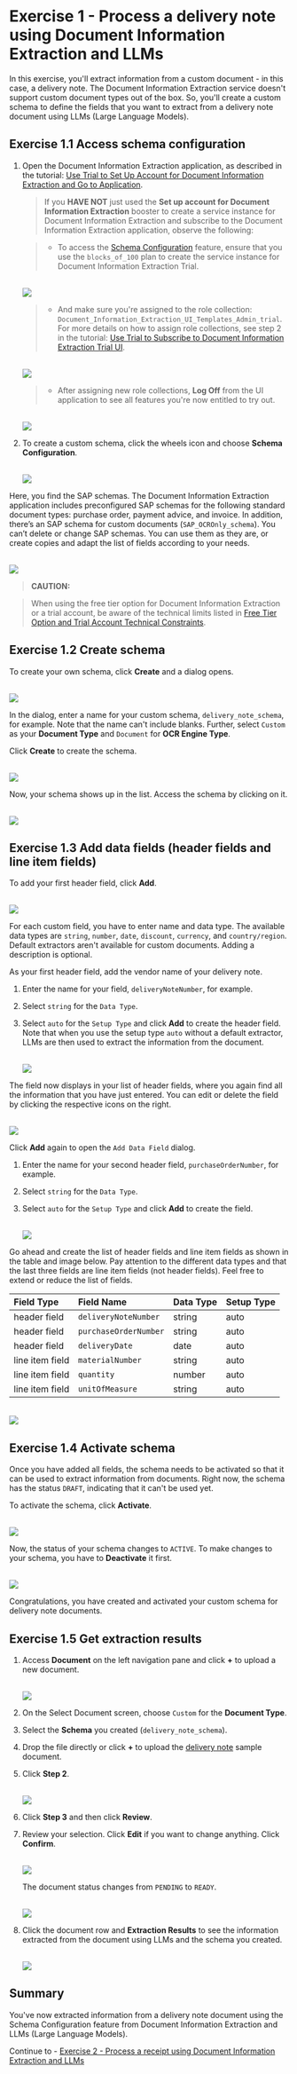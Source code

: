 # Exercise 1 - Process a delivery note using Document Information Extraction and LLMs

In this exercise, you'll extract information from a custom document - in this case, a delivery note. The Document Information Extraction service doesn't support custom document types out of the box. So, you'll create a custom schema to define the fields that you want to extract from a delivery note document using LLMs (Large Language Models).

## Exercise 1.1 Access schema configuration

1. Open the Document Information Extraction application, as described in the tutorial: [Use Trial to Set Up Account for Document Information Extraction and Go to Application](https://developers.sap.com/tutorials/cp-aibus-dox-booster-app.html).


    >If you **HAVE NOT** just used the **Set up account for Document Information Extraction** booster to create a service instance for Document Information Extraction and subscribe to the Document Information Extraction application, observe the following:

    >- To access the [Schema Configuration](https://help.sap.com/viewer/5fa7265b9ff64d73bac7cec61ee55ae6/SHIP/en-US/3c7862e30fc2488ea95f58f1d77e424e.html) feature, ensure that you use the `blocks_of_100` plan to create the service instance for Document Information Extraction Trial.

    <br>![](/exercises/ex1/images/plan.png)


    >- And make sure you're assigned to the role collection: `Document_Information_Extraction_UI_Templates_Admin_trial`. For more details on how to assign role collections, see step 2 in the tutorial: [Use Trial to Subscribe to Document Information Extraction Trial UI](https://developers.sap.com/tutorials/cp-aibus-dox-ui-sub.html).

    <br>![](/exercises/ex1/images/roles.png)


    >- After assigning new role collections, **Log Off** from the UI application to see all features you're now entitled to try out.

    <br>![](/exercises/ex1/images/log-off.png)


2. To create a custom schema, click the wheels icon and choose **Schema Configuration**.

    <br>![](/exercises/ex1/images/access-schema-configuration.png)

Here, you find the SAP schemas. The Document Information Extraction application includes preconfigured SAP schemas for the following standard document types: purchase order, payment advice, and invoice. In addition, there’s an SAP schema for custom documents (`SAP_OCROnly_schema`). You can’t delete or change SAP schemas. You can use them as they are, or create copies and adapt the list of fields according to your needs.

<br>![](/exercises/ex1/images/sap-schemas.png)


>**CAUTION:**

>When using the free tier option for Document Information Extraction or a trial account, be aware of the technical limits listed in [Free Tier Option and Trial Account Technical Constraints](https://help.sap.com/docs/document-information-extraction/document-information-extraction/free-tier-option-and-trial-account-technical-constraints).



## Exercise 1.2 Create schema

To create your own schema, click **Create** and a dialog opens.

<br>![](/exercises/ex1/images/create-schema.png)

In the dialog, enter a name for your custom schema, `delivery_note_schema`, for example. Note that the name can't include blanks. Further, select `Custom` as your **Document Type** and `Document` for **OCR Engine Type**.

Click **Create** to create the schema.

<br>![](/exercises/ex1/images/create-schema-dialog.png)

Now, your schema shows up in the list. Access the schema by clicking on it.

<br>![](/exercises/ex1/images/access-schema.png)



## Exercise 1.3 Add data fields (header fields and line item fields)

To add your first header field, click **Add**.

<br>![](/exercises/ex1/images/add-field.png)

For each custom field, you have to enter name and data type. The available data types are `string`, `number`, `date`, `discount`, `currency`, and `country/region`. Default extractors aren't available for custom documents. Adding a description is optional.

As your first header field, add the vendor name of your delivery note.

1. Enter the name for your field, `deliveryNoteNumber`, for example.

2. Select `string` for the `Data Type`.

3. Select `auto` for the `Setup Type` and click **Add** to create the header field. Note that when you use the setup type `auto` without a default extractor, LLMs are then used to extract the information from the document.

    <br>![](/exercises/ex1/images/add-number.png)

The field now displays in your list of header fields, where you again find all the information that you have just entered. You can edit or delete the field by clicking the respective icons on the right.

<br>![](/exercises/ex1/images/added-number.png)

Click **Add** again to open the `Add Data Field` dialog.

1. Enter the name for your second header field, `purchaseOrderNumber`, for example.

2. Select `string` for the `Data Type`.

3. Select `auto` for the `Setup Type` and click **Add** to create the field.

    <br>![](/exercises/ex1/images/add-ponumber.png)

Go ahead and create the list of header fields and line item fields as shown in the table and image below. Pay attention to the different data types and that the last three fields are line item fields (not header fields). Feel free to extend or reduce the list of fields.

|  Field Type		    |  Field Name             | Data Type     | Setup Type   
|  :------------------- |  :-------------------	  | :----------   | :----------    
|  header field         |  `deliveryNoteNumber`   | string        | auto       
|  header field         |  `purchaseOrderNumber`  | string        | auto
|  header field         |  `deliveryDate`         | date          | auto           
|  line item field      |  `materialNumber`       | string        | auto       
|  line item field      |  `quantity`             | number        | auto       
|  line item field      |  `unitOfMeasure`        | string        | auto               


<br>![](/exercises/ex1/images/all-fields.png)



## Exercise 1.4 Activate schema

Once you have added all fields, the schema needs to be activated so that it can be used to extract information from documents. Right now, the schema has the status `DRAFT`, indicating that it can't be used yet.

To activate the schema, click **Activate**.

<br>![](/exercises/ex1/images/activate.png)

Now, the status of your schema changes to `ACTIVE`. To make changes to your schema, you have to **Deactivate** it first.

<br>![](/exercises/ex1/images/active.png)

Congratulations, you have created and activated your custom schema for delivery note documents.



## Exercise 1.5 Get extraction results

1.  Access **Document** on the left navigation pane and click **+** to upload a new document.

    <br>![](/exercises/ex1/images/add-document.png)

2. On the Select Document screen, choose `Custom` for the **Document Type**.

3. Select the **Schema** you created (`delivery_note_schema`).

4. Drop the file directly or click **+** to upload the [delivery note](https://github.com/SAP-samples/teched2023-AI284v/blob/main/exercises/ex1/files/delivery_note.jpg) sample document.

5. Click **Step 2**.

    <br>![](/exercises/ex1/images/upload.png)

6. Click **Step 3** and then click **Review**.

7. Review your selection. Click **Edit** if you want to change anything. Click **Confirm**.

    <br>![](/exercises/ex1/images/review.png)

    The document status changes from `PENDING` to `READY`.

    <br>![](/exercises/ex1/images/ready.png)

8. Click the document row and **Extraction Results** to see the information extracted from the document using LLMs and the schema you created.

    <br>![](/exercises/ex1/images/results.png)
  


## Summary

You've now extracted information from a delivery note document using the Schema Configuration feature from Document Information Extraction and LLMs (Large Language Models).

Continue to - [Exercise 2 - Process a receipt using Document Information Extraction and LLMs](../ex2/README.md)
